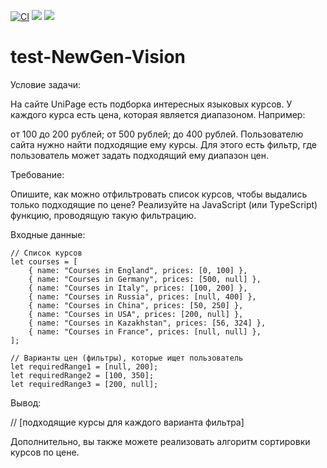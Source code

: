 [![CI](https://github.com/SemyonSt/test-NewGen-Vision/actions/workflows/main.yml/badge.svg)](https://github.com/SemyonSt/test-NewGen-Vision/actions/workflows/main.yml)
<a href="https://codeclimate.com/github/SemyonSt/test-NewGen-Vision/maintainability"><img src="https://api.codeclimate.com/v1/badges/60ca5da6c7f0f112c4fb/maintainability" /></a>
<a href="https://codeclimate.com/github/SemyonSt/test-NewGen-Vision/test_coverage"><img src="https://api.codeclimate.com/v1/badges/60ca5da6c7f0f112c4fb/test_coverage" /></a>
# test-NewGen-Vision
Условие задачи:

На сайте UniPage есть подборка интересных языковых курсов. У каждого курса есть цена, которая является диапазоном.
Например:

от 100 до 200 рублей;
от 500 рублей;
до 400 рублей.
Пользователю сайта нужно найти подходящие ему курсы. Для этого есть фильтр, где пользователь может задать подходящий ему диапазон цен.

Требование:

Опишите, как можно отфильтровать список курсов, чтобы выдались только подходящие по цене? Реализуйте на JavaScript (или TypeScript) функцию, проводящую такую фильтрацию.

Входные данные:

    // Список курсов
    let courses = [
        { name: "Courses in England", prices: [0, 100] }, 
        { name: "Courses in Germany", prices: [500, null] }, 
        { name: "Courses in Italy", prices: [100, 200] }, 
        { name: "Courses in Russia", prices: [null, 400] },
        { name: "Courses in China", prices: [50, 250] },
        { name: "Courses in USA", prices: [200, null] },
        { name: "Courses in Kazakhstan", prices: [56, 324] },
        { name: "Courses in France", prices: [null, null] },
    ];

    // Варианты цен (фильтры), которые ищет пользователь
    let requiredRange1 = [null, 200];
    let requiredRange2 = [100, 350];
    let requiredRange3 = [200, null];
Вывод:

   // [подходящие курсы для каждого варианта фильтра]
   
Дополнительно, вы также можете реализовать алгоритм сортировки курсов по цене.
